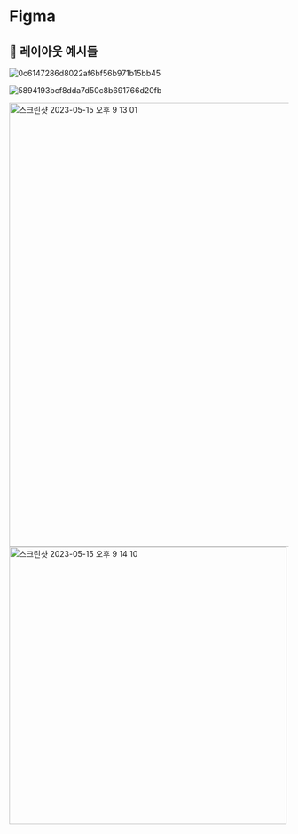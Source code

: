 # Figma
## 🍑 레이아웃 예시들 

![0c6147286d8022af6bf56b971b15bb45](https://github.com/PhoebeYoon/Figma/assets/48478079/a26dabeb-8645-4663-8768-98acd55da6c9)


![5894193bcf8dda7d50c8b691766d20fb](https://github.com/PhoebeYoon/Figma/assets/48478079/bd4e9494-a7a3-4217-9cc7-775d03649ccb)

<img width="800" alt="스크린샷 2023-05-15 오후 9 13 01" src="https://github.com/PhoebeYoon/Figma/assets/48478079/1edae2e8-4edb-4347-bce7-edf9f3817bad">


<img width="500" alt="스크린샷 2023-05-15 오후 9 14 10" src="https://github.com/PhoebeYoon/Figma/assets/48478079/f5d7a68c-5fc2-4985-abd3-1d8426cf4a9d">
